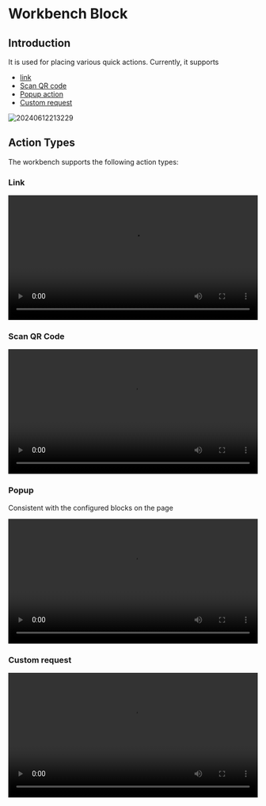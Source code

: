 # Workbench Block

## Introduction

It is used for placing various quick actions. Currently, it supports

- [link](/handbook/ui/actions/types/link)
- [Scan QR code](/handbook/action-qr-scan)
- [Popup action](/handbook/action-popup)
- [Custom request](/handbook/action-custom-request)

![20240612213229](https://static-docs.nocobase.com/20240612213229.png)

## Action Types

The workbench supports the following action types:

### Link

<video width="100%" controls>
  <source src="https://static-docs.nocobase.com/20240612213731_rec_.mp4" type="video/mp4">
</video>

### Scan QR Code

<video width="100%" controls>
  <source src="https://static-docs.nocobase.com/20240612214013_rec_.mp4" type="video/mp4">
</video>

### Popup

Consistent with the configured blocks on the page

<video width="100%" controls>
  <source src="https://static-docs.nocobase.com/20240919163242.mp4" type="video/mp4">
</video>

### Custom request

<video width="100%" controls>
  <source src="https://static-docs.nocobase.com/20240919163825.mp4" type="video/mp4">
</video>

